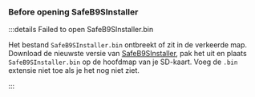 ### Before opening SafeB9SInstaller

:::details Failed to open SafeB9SInstaller.bin

Het bestand `SafeB9SInstaller.bin` ontbreekt of zit in de verkeerde map. Download de nieuwste versie van [SafeB9SInstaller](https://github.com/d0k3/SafeB9SInstaller/releases/download/v0.0.7/SafeB9SInstaller-20170605-122940.zip), pak het uit en plaats `SafeB9SInstaller.bin` op de hoofdmap van je SD-kaart. Voeg de `.bin` extensie niet toe als je het nog niet ziet.

:::
